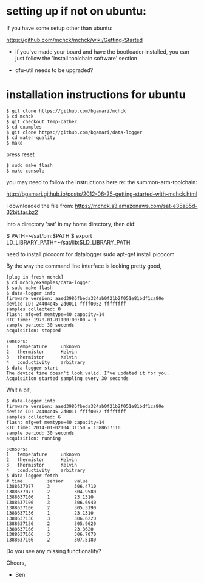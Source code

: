 
# setting up if not on ubuntu:

If you have some setup other than ubuntu:

https://github.com/mchck/mchck/wiki/Getting-Started

- if you've made your board and have the bootloader installed, you can just follow the 'install toolchain software' section

- dfu-util needs to be upgraded? 

# installation instructions for ubuntu

    $ git clone https://github.com/bgamari/mchck
    $ cd mchck
    $ git checkout temp-gather
    $ cd examples
    $ git clone https://github.com/bgamari/data-logger
    $ cd water-quality
    $ make

press reset

    $ sudo make flash
    $ make console

you may need to follow the instructions here re: the summon-arm-toolchain:

http://bgamari.github.io/posts/2012-06-25-getting-started-with-mchck.html

i downloaded the file from: https://mchck.s3.amazonaws.com/sat-e35a85d-32bit.tar.bz2

into a directory 'sat' in my home directory, then did:

$ PATH=~/sat/bin:$PATH
$ export LD_LIBRARY_PATH=~/sat/lib:$LD_LIBRARY_PATH


need to install picocom for datalogger
sudo apt-get install picocom

By the way the command line interface is looking pretty good,

    [plug in fresh mchck]
    $ cd mchck/examples/data-logger
    $ sudo make flash
    $ data-logger info
    firmware version: aaed3986fbeda324ab0f21b2f051e81bdf1ca80e
    device ID: 24404e45-2d0011-ffff0052-ffffffff
    samples collected: 0
    flash: mfg=ef memtype=40 capacity=14
    RTC time: 1970-01-01T00:00:00 = 0
    sample period: 30 seconds
    acquisition: stopped

    sensors:
    1   temperature     unknown
    2   thermistor      Kelvin
    3   thermistor      Kelvin
    4   conductivity    arbitrary
    $ data-logger start
    The device time doesn't look valid. I've updated it for you.
    Acquisition started sampling every 30 seconds

Wait a bit,

    $ data-logger info
    firmware version: aaed3986fbeda324ab0f21b2f051e81bdf1ca80e
    device ID: 24404e45-2d0011-ffff0052-ffffffff
    samples collected: 6
    flash: mfg=ef memtype=40 capacity=14
    RTC time: 2014-01-02T04:31:50 = 1388637110
    sample period: 30 seconds
    acquisition: running

    sensors:
    1   temperature     unknown
    2   thermistor      Kelvin
    3   thermistor      Kelvin
    4   conductivity    arbitrary
    $ data-logger fetch
    # time         sensor    value
    1388637077     3         306.4710
    1388637077     2         304.9580
    1388637106     1         23.1310
    1388637106     3         306.6940
    1388637106     2         305.3190
    1388637136     1         23.1310
    1388637136     3         306.6220
    1388637136     2         305.9620
    1388637166     1         23.3620
    1388637166     3         306.7070
    1388637166     2         307.5180

Do you see any missing functionality?

Cheers,

- Ben
